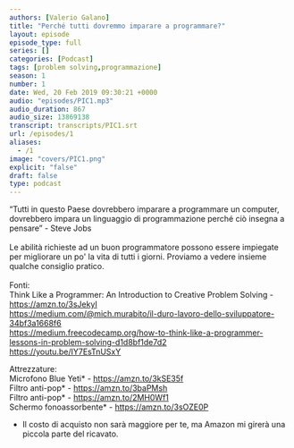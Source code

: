 ```yaml
---
authors: [Valerio Galano]
title: "Perché tutti dovremmo imparare a programmare?"
layout: episode
episode_type: full
series: []
categories: [Podcast]
tags: [problem solving,programmazione]
season: 1
number: 1
date: Wed, 20 Feb 2019 09:30:21 +0000
audio: "episodes/PIC1.mp3"
audio_duration: 867
audio_size: 13869138
transcript: transcripts/PIC1.srt
url: /episodes/1
aliases: 
  - /1
image: "covers/PIC1.png"
explicit: "false"
draft: false
type: podcast
---
```

“Tutti in questo Paese dovrebbero imparare a programmare un computer, dovrebbero impara un linguaggio di programmazione perché ciò insegna a pensare” - Steve Jobs<br />
<br />
Le abilità richieste ad un buon programmatore possono essere impiegate per migliorare un po' la vita di tutti i giorni. Proviamo a vedere insieme qualche consiglio pratico.<br />
<br />
Fonti:<br />
Think Like a Programmer: An Introduction to Creative Problem Solving - https://amzn.to/3sJekyI<br /> 
https://medium.com/@mich.murabito/il-duro-lavoro-dello-sviluppatore-34bf3a1668f6 <br />
https://medium.freecodecamp.org/how-to-think-like-a-programmer-lessons-in-problem-solving-d1d8bf1de7d2<br /> 
https://youtu.be/IY7EsTnUSxY <br />



Attrezzature:<br />
Microfono Blue Yeti* - https://amzn.to/3kSE35f<br /> 
Filtro anti-pop* - https://amzn.to/3baPMsh <br />
Filtro anti-pop* - https://amzn.to/2MH0Wf1 <br />
Schermo fonoassorbente* - https://amzn.to/3sOZE0P <br />
* Il costo di acquisto non sarà maggiore per te, ma Amazon mi girerà una piccola parte del ricavato.<br /> 





